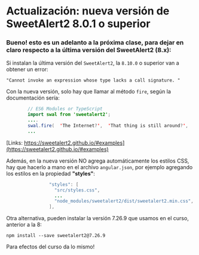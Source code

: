# Actualización: nueva versión de SweetAlert2 8.0.1 o superior

### Bueno! esto es un adelanto a la próxima clase, para dejar en claro respecto a la última versión del SweetAlert2 (8.x):

Si instalan la última versión del `SweetAlert2`, la `8.10.0` o superior van a obtener un error:

`"Cannot invoke an expression whose type lacks a call signature. "`

Con la nueva versión, solo hay que llamar al método `fire`, según la documentación sería:
```java
        // ES6 Modules or TypeScript
        import swal from 'sweetalert2';
        .... 
        swal.fire(  'The Internet?',  'That thing is still around?',  'success');
        ...
```
[Links: https://sweetalert2.github.io/#examples](https://sweetalert2.github.io/#examples)

Además, en la nueva versión NO agrega automáticamente los estilos CSS, hay que hacerlo a mano en el archivo `angular.json`, por ejemplo agregando los estilos en la propiedad **"styles"**:
```java
                "styles": [
                  "src/styles.css",
                  ...
                  "node_modules/sweetalert2/dist/sweetalert2.min.css",
                ],
```
Otra alternativa, pueden instalar la versión 7.26.9 que usamos en el curso, anterior a la 8:

```
npm install --save sweetalert2@7.26.9
```

Para efectos del curso da lo mismo!
